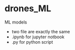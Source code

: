 # drones_ML
ML models
- two file are exactly the same
- .ipynb for jupyter notbook
- .py for python script
